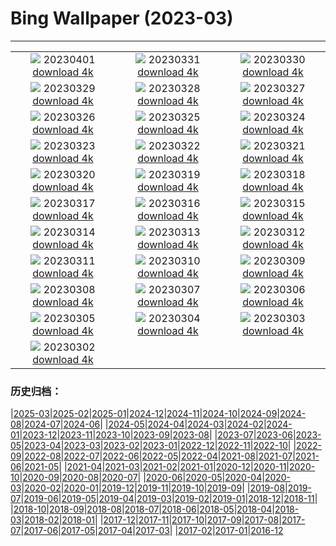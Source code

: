# Bing Wallpaper (2023-03)
**************
| | | |
|:-:|:-:|:-:|
| ![](https://www.bing.com/th?id=OHR.JavaBromo_JA-JP8216089017_1920x1080.jpg) 20230401 [download 4k](https://www.bing.com/th?id=OHR.JavaBromo_JA-JP8216089017_UHD.jpg) | ![](https://www.bing.com/th?id=OHR.SteyrRiver_JA-JP7431516519_1920x1080.jpg) 20230331 [download 4k](https://www.bing.com/th?id=OHR.SteyrRiver_JA-JP7431516519_UHD.jpg) | ![](https://www.bing.com/th?id=OHR.PeacockFeathers_JA-JP8020254478_1920x1080.jpg) 20230330 [download 4k](https://www.bing.com/th?id=OHR.PeacockFeathers_JA-JP8020254478_UHD.jpg) |
| ![](https://www.bing.com/th?id=OHR.NuzzleManatee_JA-JP7643985529_1920x1080.jpg) 20230329 [download 4k](https://www.bing.com/th?id=OHR.NuzzleManatee_JA-JP7643985529_UHD.jpg) | ![](https://www.bing.com/th?id=OHR.MWDolomites_JA-JP6615150249_1920x1080.jpg) 20230328 [download 4k](https://www.bing.com/th?id=OHR.MWDolomites_JA-JP6615150249_UHD.jpg) | ![](https://www.bing.com/th?id=OHR.NYCClouds_JA-JP8300567646_1920x1080.jpg) 20230327 [download 4k](https://www.bing.com/th?id=OHR.NYCClouds_JA-JP8300567646_UHD.jpg) |
| ![](https://www.bing.com/th?id=OHR.WildAnza_JA-JP8401293305_1920x1080.jpg) 20230326 [download 4k](https://www.bing.com/th?id=OHR.WildAnza_JA-JP8401293305_UHD.jpg) | ![](https://www.bing.com/th?id=OHR.CecilBrewerStaircase_JA-JP5436692403_1920x1080.jpg) 20230325 [download 4k](https://www.bing.com/th?id=OHR.CecilBrewerStaircase_JA-JP5436692403_UHD.jpg) | ![](https://www.bing.com/th?id=OHR.WildGarlic_JA-JP5100980963_1920x1080.jpg) 20230324 [download 4k](https://www.bing.com/th?id=OHR.WildGarlic_JA-JP5100980963_UHD.jpg) |
| ![](https://www.bing.com/th?id=OHR.LuebeckCityGate_JA-JP3505171725_1920x1080.jpg) 20230323 [download 4k](https://www.bing.com/th?id=OHR.LuebeckCityGate_JA-JP3505171725_UHD.jpg) | ![](https://www.bing.com/th?id=OHR.LakePowellAerial_JA-JP3314400554_1920x1080.jpg) 20230322 [download 4k](https://www.bing.com/th?id=OHR.LakePowellAerial_JA-JP3314400554_UHD.jpg) | ![](https://www.bing.com/th?id=OHR.PurpleCrocus_JA-JP3096811361_1920x1080.jpg) 20230321 [download 4k](https://www.bing.com/th?id=OHR.PurpleCrocus_JA-JP3096811361_UHD.jpg) |
| ![](https://www.bing.com/th?id=OHR.ColourDay_JA-JP2821743864_1920x1080.jpg) 20230320 [download 4k](https://www.bing.com/th?id=OHR.ColourDay_JA-JP2821743864_UHD.jpg) | ![](https://www.bing.com/th?id=OHR.BarnOwlWinter_JA-JP4202222314_1920x1080.jpg) 20230319 [download 4k](https://www.bing.com/th?id=OHR.BarnOwlWinter_JA-JP4202222314_UHD.jpg) | ![](https://www.bing.com/th?id=OHR.MarsTars_JA-JP7289080532_1920x1080.jpg) 20230318 [download 4k](https://www.bing.com/th?id=OHR.MarsTars_JA-JP7289080532_UHD.jpg) |
| ![](https://www.bing.com/th?id=OHR.BallyvooneyCove_JA-JP7014122582_1920x1080.jpg) 20230317 [download 4k](https://www.bing.com/th?id=OHR.BallyvooneyCove_JA-JP7014122582_UHD.jpg) | ![](https://www.bing.com/th?id=OHR.ChengduPanda_JA-JP6801734483_1920x1080.jpg) 20230316 [download 4k](https://www.bing.com/th?id=OHR.ChengduPanda_JA-JP6801734483_UHD.jpg) | ![](https://www.bing.com/th?id=OHR.AgueroSpain_JA-JP6121503276_1920x1080.jpg) 20230315 [download 4k](https://www.bing.com/th?id=OHR.AgueroSpain_JA-JP6121503276_UHD.jpg) |
| ![](https://www.bing.com/th?id=OHR.CyprusMaze_JA-JP5885835896_1920x1080.jpg) 20230314 [download 4k](https://www.bing.com/th?id=OHR.CyprusMaze_JA-JP5885835896_UHD.jpg) | ![](https://www.bing.com/th?id=OHR.LongWharf_JA-JP5630478017_1920x1080.jpg) 20230313 [download 4k](https://www.bing.com/th?id=OHR.LongWharf_JA-JP5630478017_UHD.jpg) | ![](https://www.bing.com/th?id=OHR.TheaterRomania_JA-JP5242911484_1920x1080.jpg) 20230312 [download 4k](https://www.bing.com/th?id=OHR.TheaterRomania_JA-JP5242911484_UHD.jpg) |
| ![](https://www.bing.com/th?id=OHR.Fukushima2023_JA-JP4630434917_1920x1080.jpg) 20230311 [download 4k](https://www.bing.com/th?id=OHR.Fukushima2023_JA-JP4630434917_UHD.jpg) | ![](https://www.bing.com/th?id=OHR.EdaleValley_JA-JP4269904879_1920x1080.jpg) 20230310 [download 4k](https://www.bing.com/th?id=OHR.EdaleValley_JA-JP4269904879_UHD.jpg) | ![](https://www.bing.com/th?id=OHR.WaimeaRainbow_JA-JP4261637321_1920x1080.jpg) 20230309 [download 4k](https://www.bing.com/th?id=OHR.WaimeaRainbow_JA-JP4261637321_UHD.jpg) |
| ![](https://www.bing.com/th?id=OHR.IntlWomensDayChange_JA-JP4020682883_1920x1080.jpg) 20230308 [download 4k](https://www.bing.com/th?id=OHR.IntlWomensDayChange_JA-JP4020682883_UHD.jpg) | ![](https://www.bing.com/th?id=OHR.YuanyangChina_JA-JP3696501560_1920x1080.jpg) 20230307 [download 4k](https://www.bing.com/th?id=OHR.YuanyangChina_JA-JP3696501560_UHD.jpg) | ![](https://www.bing.com/th?id=OHR.IcelandHorses_JA-JP3317505817_1920x1080.jpg) 20230306 [download 4k](https://www.bing.com/th?id=OHR.IcelandHorses_JA-JP3317505817_UHD.jpg) |
| ![](https://www.bing.com/th?id=OHR.Waterleidingduinen_JA-JP5712335210_1920x1080.jpg) 20230305 [download 4k](https://www.bing.com/th?id=OHR.Waterleidingduinen_JA-JP5712335210_UHD.jpg) | ![](https://www.bing.com/th?id=OHR.PicoVolcano_JA-JP2263214276_1920x1080.jpg) 20230304 [download 4k](https://www.bing.com/th?id=OHR.PicoVolcano_JA-JP2263214276_UHD.jpg) | ![](https://www.bing.com/th?id=OHR.DollsFestival2023_JA-JP1535577982_1920x1080.jpg) 20230303 [download 4k](https://www.bing.com/th?id=OHR.DollsFestival2023_JA-JP1535577982_UHD.jpg) |
| ![](https://www.bing.com/th?id=OHR.NegratinSpain_JA-JP8343250865_1920x1080.jpg) 20230302 [download 4k](https://www.bing.com/th?id=OHR.NegratinSpain_JA-JP8343250865_UHD.jpg) |  |  |

### 历史归档：

|[2025-03](/../2025-03/2025-03.md)|[2025-02](/../2025-02/2025-02.md)|[2025-01](/../2025-01/2025-01.md)|[2024-12](/../2024-12/2024-12.md)|[2024-11](/../2024-11/2024-11.md)|[2024-10](/../2024-10/2024-10.md)|[2024-09](/../2024-09/2024-09.md)|[2024-08](/../2024-08/2024-08.md)|[2024-07](/../2024-07/2024-07.md)|[2024-06](/../2024-06/2024-06.md)|
|[2024-05](/../2024-05/2024-05.md)|[2024-04](/../2024-04/2024-04.md)|[2024-03](/../2024-03/2024-03.md)|[2024-02](/../2024-02/2024-02.md)|[2024-01](/../2024-01/2024-01.md)|[2023-12](/../2023-12/2023-12.md)|[2023-11](/../2023-11/2023-11.md)|[2023-10](/../2023-10/2023-10.md)|[2023-09](/../2023-09/2023-09.md)|[2023-08](/../2023-08/2023-08.md)|
|[2023-07](/../2023-07/2023-07.md)|[2023-06](/../2023-06/2023-06.md)|[2023-05](/../2023-05/2023-05.md)|[2023-04](/../2023-04/2023-04.md)|[2023-03](/2023-03.md)|[2023-02](/../2023-02/2023-02.md)|[2023-01](/../2023-01/2023-01.md)|[2022-12](/../2022-12/2022-12.md)|[2022-11](/../2022-11/2022-11.md)|[2022-10](/../2022-10/2022-10.md)|
|[2022-09](/../2022-09/2022-09.md)|[2022-08](/../2022-08/2022-08.md)|[2022-07](/../2022-07/2022-07.md)|[2022-06](/../2022-06/2022-06.md)|[2022-05](/../2022-05/2022-05.md)|[2022-04](/../2022-04/2022-04.md)|[2021-08](/../2021-08/2021-08.md)|[2021-07](/../2021-07/2021-07.md)|[2021-06](/../2021-06/2021-06.md)|[2021-05](/../2021-05/2021-05.md)|
|[2021-04](/../2021-04/2021-04.md)|[2021-03](/../2021-03/2021-03.md)|[2021-02](/../2021-02/2021-02.md)|[2021-01](/../2021-01/2021-01.md)|[2020-12](/../2020-12/2020-12.md)|[2020-11](/../2020-11/2020-11.md)|[2020-10](/../2020-10/2020-10.md)|[2020-09](/../2020-09/2020-09.md)|[2020-08](/../2020-08/2020-08.md)|[2020-07](/../2020-07/2020-07.md)|
|[2020-06](/../2020-06/2020-06.md)|[2020-05](/../2020-05/2020-05.md)|[2020-04](/../2020-04/2020-04.md)|[2020-03](/../2020-03/2020-03.md)|[2020-02](/../2020-02/2020-02.md)|[2020-01](/../2020-01/2020-01.md)|[2019-12](/../2019-12/2019-12.md)|[2019-11](/../2019-11/2019-11.md)|[2019-10](/../2019-10/2019-10.md)|[2019-09](/../2019-09/2019-09.md)|
|[2019-08](/../2019-08/2019-08.md)|[2019-07](/../2019-07/2019-07.md)|[2019-06](/../2019-06/2019-06.md)|[2019-05](/../2019-05/2019-05.md)|[2019-04](/../2019-04/2019-04.md)|[2019-03](/../2019-03/2019-03.md)|[2019-02](/../2019-02/2019-02.md)|[2019-01](/../2019-01/2019-01.md)|[2018-12](/../2018-12/2018-12.md)|[2018-11](/../2018-11/2018-11.md)|
|[2018-10](/../2018-10/2018-10.md)|[2018-09](/../2018-09/2018-09.md)|[2018-08](/../2018-08/2018-08.md)|[2018-07](/../2018-07/2018-07.md)|[2018-06](/../2018-06/2018-06.md)|[2018-05](/../2018-05/2018-05.md)|[2018-04](/../2018-04/2018-04.md)|[2018-03](/../2018-03/2018-03.md)|[2018-02](/../2018-02/2018-02.md)|[2018-01](/../2018-01/2018-01.md)|
|[2017-12](/../2017-12/2017-12.md)|[2017-11](/../2017-11/2017-11.md)|[2017-10](/../2017-10/2017-10.md)|[2017-09](/../2017-09/2017-09.md)|[2017-08](/../2017-08/2017-08.md)|[2017-07](/../2017-07/2017-07.md)|[2017-06](/../2017-06/2017-06.md)|[2017-05](/../2017-05/2017-05.md)|[2017-04](/../2017-04/2017-04.md)|[2017-03](/../2017-03/2017-03.md)|
|[2017-02](/../2017-02/2017-02.md)|[2017-01](/../2017-01/2017-01.md)|[2016-12](/../2016-12/2016-12.md)